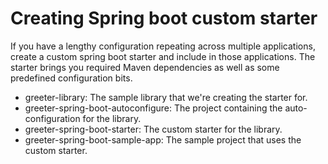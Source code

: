 # Creating Spring boot custom starter

If you have a lengthy configuration repeating across multiple applications, create a custom spring boot starter and include in those applications. The starter brings you required Maven dependencies as well as some predefined configuration bits.

* greeter-library: The sample library that we're creating the starter for.
* greeter-spring-boot-autoconfigure: The project containing the auto-configuration for the library.
* greeter-spring-boot-starter: The custom starter for the library.
* greeter-spring-boot-sample-app: The sample project that uses the custom starter.
